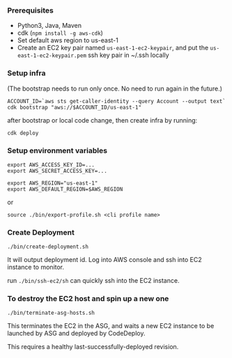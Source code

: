 ### Prerequisites
* Python3, Java, Maven
* cdk (`npm install -g aws-cdk`)
* Set default aws region to us-east-1
* Create an EC2 key pair named `us-east-1-ec2-keypair`, and put the `us-east-1-ec2-keypair.pem` ssh key pair in ~/.ssh locally

### Setup infra
(The bootstrap needs to run only once. No need to run again in the future.)
```
ACCOUNT_ID=`aws sts get-caller-identity --query Account --output text`
cdk bootstrap "aws://$ACCOUNT_ID/us-east-1"
```
after bootstrap or local code change, then create infra by running:
```
cdk deploy
```

### Setup environment variables
```
export AWS_ACCESS_KEY_ID=...
export AWS_SECRET_ACCESS_KEY=...

export AWS_REGION="us-east-1"
export AWS_DEFAULT_REGION=$AWS_REGION
```
or
```
source ./bin/export-profile.sh <cli profile name>
```

### Create Deployment
```
./bin/create-deployment.sh
```

It will output deployment id. Log into AWS console and ssh into EC2 instance to monitor.

run `./bin/ssh-ec2/sh` can quickly ssh into the EC2 instance.

### To destroy the EC2 host and spin up a new one

```
./bin/terminate-asg-hosts.sh
```

This terminates the EC2 in the ASG, and waits a new EC2 instance to be launched by ASG and deployed by CodeDeploy. 

This requires a healthy last-successfully-deployed revision.